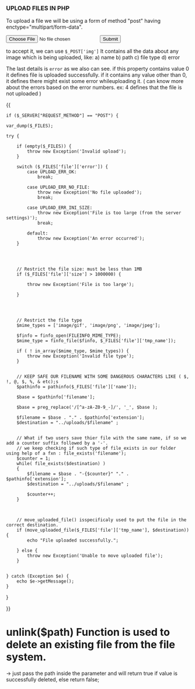 ###                                       UPLOAD FILES IN PHP

To upload a file we will be using a form of method "post" having enctype="multipart/form-data".

<form method="post" enctype="multipart/form-data">
    <input type="file" name="file" id="file" />       
    <!-- here the name atribiute is very important because whatever we had passed in the name attribute is the one through which we fetch the image -->
    <button type="submit" > Submit </button>
</form>

to accept it, we can use `$_POST['img']` 
It contains all the data about any image which is being uploaded,
like:
a) name
b) path
c) file type
d) error

The last details is `error` as we also can see.
    if this property contains value 0 it defines file is uploaded successfully.
    if it contains any value other than 0, it defines there might exist some error whileuploading it.
( can know more about the errors based on the error numbers. ex: 4 defines that the file is not uploaded )

{{

    if ($_SERVER["REQUEST_METHOD"] == "POST") {

    var_dump($_FILES);

    try {

        if (empty($_FILES)) {
            throw new Exception('Invalid upload');
        }

        switch ($_FILES['file']['error']) {
            case UPLOAD_ERR_OK:
                break;

            case UPLOAD_ERR_NO_FILE:
                throw new Exception('No file uploaded');
                break;

            case UPLOAD_ERR_INI_SIZE:
                throw new Exception('File is too large (from the server settings)');
                break;

            default:
                throw new Exception('An error occurred');
        }




        // Restrict the file size: must be less than 1MB
        if ($_FILES['file']['size'] > 1000000) {

            throw new Exception('File is too large');

        }




        // Restrict the file type
        $mime_types = ['image/gif', 'image/png', 'image/jpeg'];

        $finfo = finfo_open(FILEINFO_MIME_TYPE);
        $mime_type = finfo_file($finfo, $_FILES['file']['tmp_name']);

        if ( ! in_array($mime_type, $mime_types)) {
            throw new Exception('Invalid file type');
        }


        // KEEP SAFE OUR FILENAME WITH SOME DANGEROUS CHARACTERS LIKE ( $, !, @, $, %, & etc);s
        $pathinfo = pathinfo($_FILES['file']['name']);

        $base = $pathinfo['filename'];

        $base = preg_replace('/[^a-zA-Z0-9_-]/', '_', $base );

        $filename = $base . "." . $pathinfo['extension']; 
        $destination = "../uploads/$filename" ;


        // What if two users save thier file with the same name, if so we add a counter suffix followed by a '-'.
        // we keep checking if such type of file_exists in our folder using help of a fxn : file_exists('filename');
        $counter = 1; 
        while( file_exists($destination) )
        {
            $filename = $base . "-{$counter}" "." . $pathinfo['extension']; 
            $destination = "../uploads/$filename" ;

            $counter++;
        }



        // move_uploaded_file() isspecificaly used to put the file in the correct destination.
        if (move_uploaded_file($_FILES['file']['tmp_name'], $destination)) {
            echo "File uploaded successfully.";
            
        } else {
            throw new Exception('Unable to move uploaded file');
        }


    } catch (Exception $e) {
        echo $e->getMessage();
    }
}

}}


# unlink($path) Function is used to delete an existing file from the file system.
-> just pass the path inside the parameter and will return true if value is successfully deleted, else return false;

